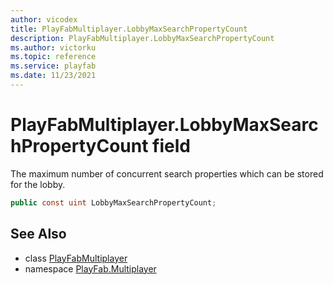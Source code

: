 ```yaml
---
author: vicodex
title: PlayFabMultiplayer.LobbyMaxSearchPropertyCount
description: PlayFabMultiplayer.LobbyMaxSearchPropertyCount
ms.author: victorku
ms.topic: reference
ms.service: playfab
ms.date: 11/23/2021
---
```


# PlayFabMultiplayer.LobbyMaxSearchPropertyCount field

The maximum number of concurrent search properties which can be stored for the lobby.

```csharp
public const uint LobbyMaxSearchPropertyCount;
```

## See Also

* class [PlayFabMultiplayer](../PlayFabMultiplayer.md)
* namespace [PlayFab.Multiplayer](../../PlayFabMultiplayerSDK.md)

